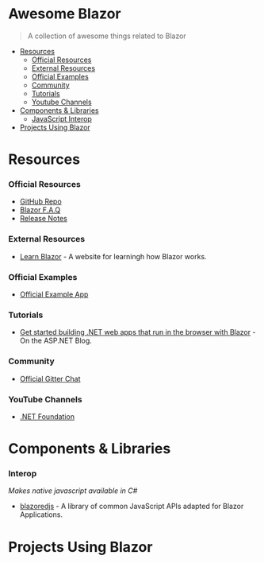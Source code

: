 # Awesome Blazor
> A collection of awesome things related to Blazor

- [Resources](#resources)
  - [Official Resources](#official-resources)
  - [External Resources](#external-resources)
  - [Official Examples](#official-examples)
  - [Community](#community)
  - [Tutorials](#tutorials)
  - [Youtube Channels](#youtube-channels)
- [Components & Libraries](#components-libraries)
  - [JavaScript Interop](#javascript-interop)
- [Projects Using Blazor](#projects-using-blazor)


# Resources

### Official Resources

- [GitHub Repo](https://github.com/aspnet/Blazor)
- [Blazor F.A.Q](https://github.com/aspnet/Blazor/wiki/FAQ)
- [Release Notes](https://github.com/aspnet/Blazor/releases)

### External Resources

- [Learn Blazor](https://learn-blazor.com/) - A website for learningh how Blazor works.

### Official Examples
- [Official Example App](https://blazor-demo.github.io/)

### Tutorials

- [Get started building .NET web apps that run in the browser with Blazor](https://blogs.msdn.microsoft.com/webdev/2018/03/22/get-started-building-net-web-apps-in-the-browser-with-blazor/) - On the ASP.NET Blog.

### Community

- [Official Gitter Chat](https://gitter.im/aspnet/Blazor)

### YouTube Channels

- [.NET Foundation](https://www.youtube.com/channel/UCiaZbznpWV1o-KLxj8zqR6A)

# Components & Libraries

### Interop

*Makes native javascript available in C#*

- [blazoredjs](https://github.com/chrissainty/blazoredjs) - A library of common JavaScript APIs adapted for Blazor Applications.

# Projects Using Blazor
